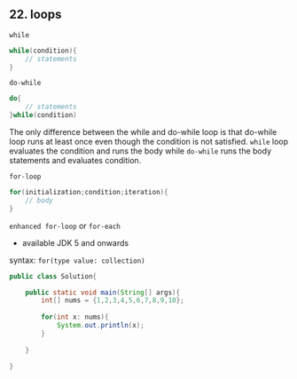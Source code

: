 ## 22. loops 

`while`

```java
while(condition){
    // statements
}
```

`do-while`

```java
do{
    // statements
}while(condition)
```

The only difference between the while and do-while loop is that do-while loop runs at least once even though the condition is not satisfied. `while` loop evaluates the condition and runs the body while `do-while` runs the body statements and evaluates condition.

`for-loop`

```java
for(initialization;condition;iteration){
    // body
}
```

`enhanced for-loop` or `for-each`

- available JDK 5 and onwards

syntax: `for(type value: collection)`

```java
public class Solution{

	public static void main(String[] args){
		int[] nums = {1,2,3,4,5,6,7,8,9,10};
		
		for(int x: nums){
			System.out.println(x);
		}
		
	}
	
}
```